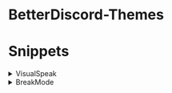 # BetterDiscord-Themes

# Snippets
<details>
  <summary>VisualSpeak</summary>

- ## description

ミュート中は赤のボーダーを表示し、音声入力されているとき緑のボーダーを表示する。  
間違ってミュートしたまま喋ってないかとか、音声がちゃんと入力されてるかを周辺視野で確認する。

- ## code

```css
@import url(https://sixghz.github.io/BetterDiscord-Themes/snippets/VisualSpeak.css);
```
[[Source](/snippets/VisualSpeak.css)]

- ## preview

![](/assets/visualspeak.gif)

</details>
<details>
  <summary>BreakMode</summary>

- ## description

スピーカーミュートをオンにしてカーソルを外すと一時的に見えなくなる。  
テーマで設定した背景を眺めたり、集中したいときに使う。  
通話中は機能しない。

- ## code

```css
@import url(https://sixghz.github.io/BetterDiscord-Themes/snippets/BreakMode.css);
```
[[Source](/snippets/BreakMode.css)]

- ## preview

![](/assets/breakmode.gif)

</details>
